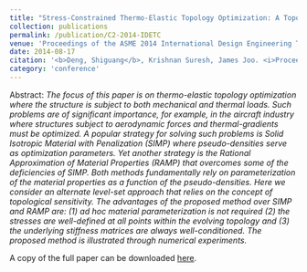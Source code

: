 ```yaml
---
title: "Stress-Constrained Thermo-Elastic Topology Optimization: A Topological Sensitivity Approach"
collection: publications
permalink: /publication/C2-2014-IDETC
venue: 'Proceedings of the ASME 2014 International Design Engineering Technical Conferences and Computers and Information in Engineering Conference. Volume 1A: 34th Computers and Information in Engineering Conference'
date: 2014-08-17
citation: '<b>Deng, Shiguang</b>, Krishnan Suresh, James Joo. <i>Proceedings of the ASME 2014 International Design Engineering Technical Conferences and Computers and Information in Engineering Conference. Volume 1A: 34th Computers and Information in Engineering Conference.</i> Buffalo, New York, USA. August 17–20, 2014.'
category: 'conference'
---
```

Abstract: _The focus of this paper is on thermo-elastic topology optimization where the structure is subject to both mechanical and thermal loads. Such problems are of significant importance, for example, in the aircraft industry where structures subject to aerodynamic forces and thermal-gradients must be optimized.
A popular strategy for solving such problems is Solid Isotropic Material with Penalization (SIMP) where pseudo-densities serve as optimization parameters. Yet another strategy is the Rational Approximation of Material Properties (RAMP) that overcomes some of the deficiencies of SIMP. Both methods fundamentally rely on parameterization of the material properties as a function of the pseudo-densities.
Here we consider an alternate level-set approach that relies on the concept of topological sensitivity. The advantages of the proposed method over SIMP and RAMP are: (1) ad hoc material parameterization is not required (2) the stresses are well-defined at all points within the evolving topology and (3) the underlying stiffness matrices are always well-conditioned. The proposed method is illustrated through numerical experiments._

A copy of the full paper can be downloaded [here](/files/C2-2014-IDETC.pdf).
